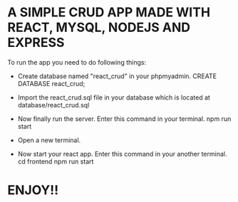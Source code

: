 # A SIMPLE CRUD APP MADE WITH REACT, MYSQL, NODEJS AND EXPRESS

To run the app you need to do following things:

- Create database named "react_crud" in your phpmyadmin.
  CREATE DATABASE react_crud;

- Import the react_crud.sql file in your database which is located at database/react_crud.sql

- Now finally run the server. Enter this command in your terminal.
  npm run start

- Open a new terminal.
- Now start your react app. Enter this command in your another terminal.
  cd frontend
  npm run start

# ENJOY!!

